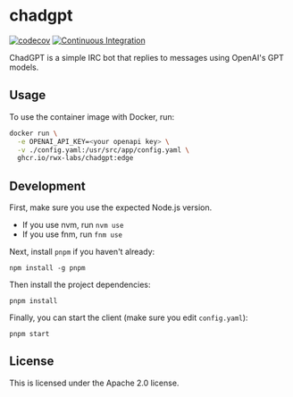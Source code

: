 # chadgpt

[![codecov](https://codecov.io/gh/rwx-labs/chadgpt/branch/main/graph/badge.svg?token=KOF6J4K4AW)](https://codecov.io/gh/rwx-labs/chadgpt)
[![Continuous Integration](https://github.com/rwx-labs/chadgpt/actions/workflows/continuous-integration.yaml/badge.svg)](https://github.com/rwx-labs/chadgpt/actions/workflows/continuous-integration.yaml)

ChadGPT is a simple IRC bot that replies to messages using OpenAI's GPT models.

## Usage

To use the container image with Docker, run:

```bash
docker run \
  -e OPENAI_API_KEY=<your openapi key> \
  -v ./config.yaml:/usr/src/app/config.yaml \
  ghcr.io/rwx-labs/chadgpt:edge
```

## Development

First, make sure you use the expected Node.js version.

- If you use nvm, run `nvm use`
- If you use fnm, run `fnm use`

Next, install `pnpm` if you haven't already:

```
npm install -g pnpm
```

Then install the project dependencies:

```
pnpm install
```

Finally, you can start the client (make sure you edit `config.yaml`):

```
pnpm start
```

## License

This is licensed under the Apache 2.0 license.
